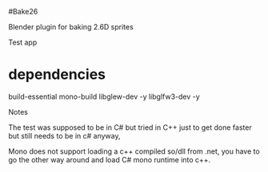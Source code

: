 #Bake26

Blender plugin for baking 2.6D sprites

Test app

# dependencies
build-essential
mono-build
libglew-dev -y
libglfw3-dev -y

Notes

The test was supposed to be in C# but tried in C++ just to get done faster but still needs to be in c# anyway,

Mono does not support loading a c++ compiled so/dll from .net, you have to go the other way around and load C# mono runtime into c++. 

